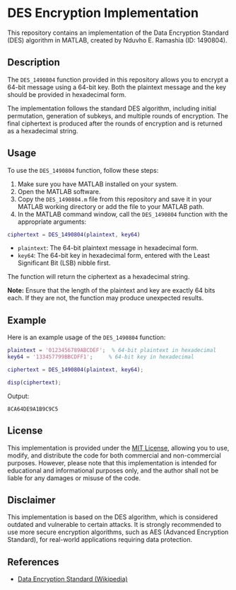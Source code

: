 
# DES Encryption Implementation

This repository contains an implementation of the Data Encryption Standard (DES) algorithm in MATLAB, created by Nduvho E. Ramashia (ID: 1490804).

## Description

The `DES_1490804` function provided in this repository allows you to encrypt a 64-bit message using a 64-bit key. Both the plaintext message and the key should be provided in hexadecimal form.

The implementation follows the standard DES algorithm, including initial permutation, generation of subkeys, and multiple rounds of encryption. The final ciphertext is produced after the rounds of encryption and is returned as a hexadecimal string.

## Usage

To use the `DES_1490804` function, follow these steps:

1. Make sure you have MATLAB installed on your system.
2. Open the MATLAB software.
3. Copy the `DES_1490804.m` file from this repository and save it in your MATLAB working directory or add the file to your MATLAB path.
4. In the MATLAB command window, call the `DES_1490804` function with the appropriate arguments:

```matlab
ciphertext = DES_1490804(plaintext, key64)
```

- `plaintext`: The 64-bit plaintext message in hexadecimal form.
- `key64`: The 64-bit key in hexadecimal form, entered with the Least Significant Bit (LSB) nibble first.

The function will return the ciphertext as a hexadecimal string.

**Note:** Ensure that the length of the plaintext and key are exactly 64 bits each. If they are not, the function may produce unexpected results.

## Example

Here is an example usage of the `DES_1490804` function:

```matlab
plaintext = '0123456789ABCDEF';  % 64-bit plaintext in hexadecimal
key64 = '133457799BBCDFF1';     % 64-bit key in hexadecimal

ciphertext = DES_1490804(plaintext, key64);

disp(ciphertext);
```

Output:
```
8CA64DE9A1B9C9C5
```

## License

This implementation is provided under the [MIT License](LICENSE), allowing you to use, modify, and distribute the code for both commercial and non-commercial purposes. However, please note that this implementation is intended for educational and informational purposes only, and the author shall not be liable for any damages or misuse of the code.

## Disclaimer

This implementation is based on the DES algorithm, which is considered outdated and vulnerable to certain attacks. It is strongly recommended to use more secure encryption algorithms, such as AES (Advanced Encryption Standard), for real-world applications requiring data protection.

## References

- [Data Encryption Standard (Wikipedia)](https://en.wikipedia.org/wiki/Data_Encryption_Standard)
```
```
